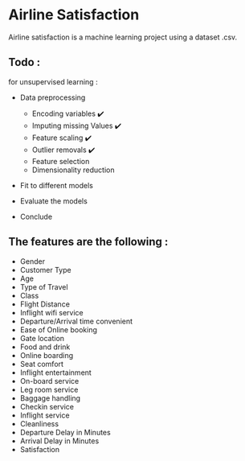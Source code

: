 # Airline Satisfaction
Airline satisfaction is a machine learning project using a dataset .csv.

## Todo :
for unsupervised learning :
- Data preprocessing 
  * Encoding variables :heavy_check_mark:
  * Imputing missing Values :heavy_check_mark:
  * Feature scaling :heavy_check_mark:
  * Outlier removals :heavy_check_mark:
  * Feature selection
  * Dimensionality reduction

- Fit to different models
- Evaluate the models
- Conclude

## The features are the following :
- Gender
- Customer Type
- Age
- Type of Travel
- Class
- Flight Distance
- Inflight wifi service
- Departure/Arrival time convenient
- Ease of Online booking
- Gate location
- Food and drink
- Online boarding
- Seat comfort
- Inflight entertainment
- On-board service
- Leg room service
- Baggage handling
- Checkin service
- Inflight service
- Cleanliness
- Departure Delay in Minutes
- Arrival Delay in Minutes
- Satisfaction
